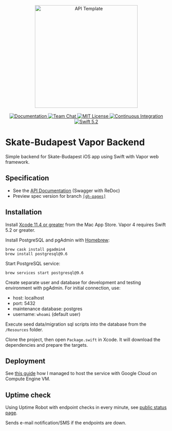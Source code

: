 <p align="center">
    <img src="https://user-images.githubusercontent.com/1342803/36623515-7293b4ec-18d3-11e8-85ab-4e2f8fb38fbd.png" width="320" alt="API Template">
    <br>
    <br>
    <a href="http://docs.vapor.codes/3.0/">
        <img src="http://img.shields.io/badge/read_the-docs-2196f3.svg" alt="Documentation">
    </a>
    <a href="https://discord.gg/vapor">
        <img src="https://img.shields.io/discord/431917998102675485.svg" alt="Team Chat">
    </a>
    <a href="LICENSE">
        <img src="http://img.shields.io/badge/license-MIT-brightgreen.svg" alt="MIT License">
    </a>
    <a href="https://circleci.com/gh/vapor/api-template">
        <img src="https://circleci.com/gh/vapor/api-template.svg?style=shield" alt="Continuous Integration">
    </a>
    <a href="https://swift.org">
        <img src="http://img.shields.io/badge/swift-5.2-brightgreen.svg" alt="Swift 5.2">
    </a>
</p>

<h1>Skate-Budapest Vapor Backend</h1>

Simple backend for Skate-Budapest iOS app using Swift with Vapor web framework.


## Specification

- See the [API Documentation](https://balazs630.github.io/Skate-Budapest-Vapor/) (Swagger with ReDoc)
- Preview spec version for branch [`[gh-pages]`](https://github.com/balazs630/Skate-Budapest-Vapor/tree/gh-pages)


## Installation

Install [Xcode 11.4 or greater](https://itunes.apple.com/us/app/xcode/id497799835?mt=12) from the Mac App Store. Vapor 4 requires Swift 5.2 or greater.

Install PostgreSQL and pgAdmin with [Homebrew](https://brew.sh):
```
brew cask install pgadmin4
brew install postgresql@9.6
```

Start PostgreSQL service:
```
brew services start postgresql@9.6
```

Create separate user and database for development and testing environment with pgAdmin. For initial connection, use:

- host: localhost
- port: 5432
- maintenance database: postgres
- username: `whoami` (default user)

Execute seed data/migration sql scripts into the database from the `/Resources` folder.

Clone the project, then open `Package.swift` in Xcode. It will download the dependencies and prepare the targets.


## Deployment

See [this guide](VM%20INSTANCE%20README.md) how I managed to host the service with Google Cloud on Compute Engine VM.


## Uptime check
Using Uptime Robot with endpoint checks in every minute, see [public status page](http://uptimerobot.libertyskate.hu/).

Sends e-mail notification/SMS if the endpoints are down.

